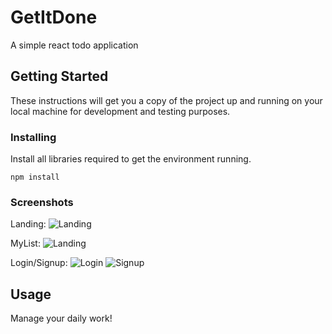 # GetItDone

A simple react todo application

## Getting Started <a name = "getting_started"></a>

These instructions will get you a copy of the project up and running on your local machine for development and testing purposes.

### Installing

Install all libraries required to get the environment running.

```
npm install
```

### Screenshots

Landing:
![Landing](https://drive.google.com/uc?export=view&id=1_kjUyELm5BC1QKdUt30ztIBvRCahKde9)

MyList:
![Landing](https://drive.google.com/uc?export=view&id=1qAkktxtJURZ-MtbTdyygh3Up41jC3Oc4)

Login/Signup:
![Login](https://drive.google.com/uc?export=view&id=1P9unMYx7M_s0RY5OvyHF5hdoR8Tlmhnb)
![Signup](https://drive.google.com/uc?export=view&id=15yZP2o9UWfxFgel1wJXJNV1vF-nNcnE6)

## Usage <a name = "usage"></a>

Manage your daily work!
